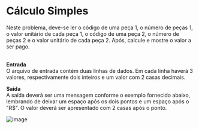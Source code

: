 <h1>Cálculo Simples</h1>
Neste problema, deve-se ler o código de uma peça 1, o número de peças 1, o valor unitário de cada peça 1, o código de uma peça 2, o número de peças 2 e o valor unitário de cada peça 2. Após, calcule e mostre o valor a ser pago.<br><br>

<b>Entrada</b><br>
O arquivo de entrada contém duas linhas de dados. Em cada linha haverá 3 valores, respectivamente dois inteiros e um valor com 2 casas decimais.

<b>Saída</b><br>
A saída deverá ser uma mensagem conforme o exemplo fornecido abaixo, lembrando de deixar um espaço após os dois pontos e um espaço após o "R$". O valor deverá ser apresentado com 2 casas após o ponto.

![image](https://github.com/user-attachments/assets/4822fec1-571d-4771-937b-ee3cfe91015f)
